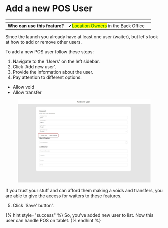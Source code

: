 # Add a new POS User

<table data-card-size="large" data-view="cards" data-full-width="false"><thead><tr><th></th><th></th><th></th></tr></thead><tbody><tr><td><strong>Who can use this feature?</strong></td><td><span data-gb-custom-inline data-tag="emoji" data-code="2714">✔</span><mark style="color:green;">Location Owners</mark> in the Back Office</td><td></td></tr></tbody></table>

Since the launch you already have at least one user (waiter), but let's look at how to add or remove other users.

To add a new POS user follow these steps:

1. Navigate to the 'Users' on the left sidebar.
2. Click 'Add new user'.
3. Provide the information about the user.
4. Pay attention to different options:

* Allow void
* Allow transfer

<figure><img src="../../.gitbook/assets/new-user (1).jpg" alt=""><figcaption></figcaption></figure>

If you trust your stuff and can afford them making a voids and transfers, you are able to give the access for waiters to these features.

5. Click 'Save' button'.

{% hint style="success" %}
So, you've added new user to list. Now this user can handle POS on tablet.
{% endhint %}
